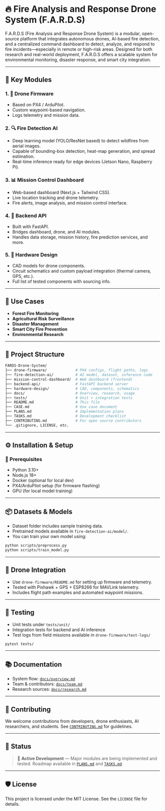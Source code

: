 # 🔥 Fire Analysis and Response Drone System (F.A.R.D.S)

F.A.R.D.S (Fire Analysis and Response Drone System) is a modular, open-source platform that integrates autonomous drones, AI-based fire detection, and a centralized command dashboard to detect, analyze, and respond to fire incidents—especially in remote or high-risk areas. Designed for both research and real-world deployment, F.A.R.D.S offers a scalable system for environmental monitoring, disaster response, and smart city integration.

---

## 📌 Key Modules

### 1. 🚁 Drone Firmware
- Based on PX4 / ArduPilot.
- Custom waypoint-based navigation.
- Logs telemetry and mission data.

### 2. 🔍 Fire Detection AI
- Deep learning model (YOLO/ResNet based) to detect wildfires from aerial images.
- Capable of bounding-box detection, heat-map generation, and spread estimation.
- Real-time inference ready for edge devices (Jetson Nano, Raspberry Pi).

### 3. 📊 Mission Control Dashboard
- Web-based dashboard (Next.js + Tailwind CSS).
- Live location tracking and drone telemetry.
- Fire alerts, image analysis, and mission control interface.

### 4. 🧠 Backend API
- Built with FastAPI.
- Bridges dashboard, drone, and AI modules.
- Handles data storage, mission history, fire prediction services, and more.

### 5. 🧰 Hardware Design
- CAD models for drone components.
- Circuit schematics and custom payload integration (thermal camera, GPS, etc.).
- Full list of tested components with sourcing info.

---

## 🧠 Use Cases

- **Forest Fire Monitoring**
- **Agricultural Risk Surveillance**
- **Disaster Management**
- **Smart City Fire Prevention**
- **Environmental Research**

---

## 📁 Project Structure

```bash
FARDS-Drone-System/
├── drone-firmware/             # PX4 configs, flight paths, logs
├── fire-detection-ai/          # AI model, dataset, inference code
├── mission-control-dashboard/  # Web dashboard (frontend)
├── backend-api/                # FastAPI backend server
├── hardware-design/            # CAD, components, schematics
├── docs/                       # Overview, research, usage
├── tests/                      # Unit + integration tests
├── README.md                   # This file
├── CASE.md                     # Use case document
├── PLANS.md                    # Implementation plans
├── TASKS.md                    # Development checklist
├── CONTRIBUTING.md             # For open source contributors
└── .gitignore, LICENSE, etc.
```

---

## ⚙️ Installation & Setup

### 🔧 Prerequisites
- Python 3.10+
- Node.js 18+
- Docker (optional for local dev)
- PX4/ArduPilot setup (for firmware flashing)
- GPU (for local model training)

---

## 📦 Datasets & Models

- Dataset folder includes sample training data.
- Pretrained models available in `fire-detection-ai/model/`.
- You can train your own model using:
```bash
python scripts/preprocess.py
python scripts/train_model.py
```

---

## 📡 Drone Integration

- Use `drone-firmware/README.md` for setting up firmware and telemetry.
- Tested with Pixhawk + GPS + ESP8266 for MAVLink telemetry.
- Includes flight path examples and automated waypoint missions.

---

## 🧪 Testing

- Unit tests under `tests/unit/`
- Integration tests for backend and AI inference
- Test logs from field missions available in `drone-firmware/test-logs/`

```bash
pytest tests/
```

---

## 📚 Documentation

- System flow: [`docs/overview.md`](docs/overview.md)
- Team & contributors: [`docs/team.md`](docs/team.md)
- Research sources: [`docs/research.md`](docs/research.md)

---

## 🤝 Contributing

We welcome contributions from developers, drone enthusiasts, AI researchers, and students. See [`CONTRIBUTING.md`](CONTRIBUTING.md) for guidelines.

---

## 📌 Status

> 🔄 **Active Development** — Major modules are being implemented and tested. Roadmap available in [`PLANS.md`](PLANS.md) and [`TASKS.md`](TASKS.md).


---

## 🛡️ License

This project is licensed under the MIT License. See the `LICENSE` file for details.
